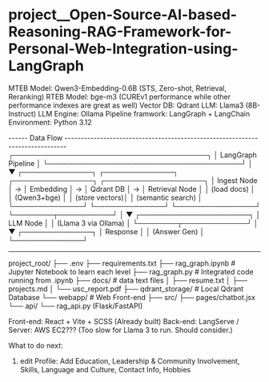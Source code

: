 # project__Open-Source-AI-based-Reasoning-RAG-Framework-for-Personal-Web-Integration-using-LangGraph

MTEB Model: Qwen3-Embedding-0.6B (STS, Zero-shot, Retrieval, Reranking)
RTEB Model: bge-m3 (CUREv1 performance while other performance indexes are great as well)
Vector DB: Qdrant
LLM: Llama3 (8B-Instruct)
LLM Engine: Ollama
Pipeline framwork: LangGraph + LangChain
Environment: Python 3.12



------ Data Flow ------------------------------------------------------------------------------
                 ┌───────────────────────────────────────┐
                 │          LangGraph Pipeline           │
                 └───────────────────────────────────────┘
                               │
                               ▼
        ┌──────────────┐   ┌──────────────┐   ┌────────────────┐    ┌────────────────────┐
        │  Ingest Node │ → │ Embedding    │ → │   Qdrant DB    │ →  │   Retrieval Node   │
        │ (load docs)  │   │ (Qwen3+bge)  │   │ (store vectors)│    │  (semantic search) │
        └──────────────┘   └──────────────┘   └────────────────┘    └────────┬───────────┘
                                                                             │
                                                                             ▼
                                                                    ┌──────────────────────┐
                                                                    │        LLM Node      │
                                                                    │ (Llama 3 via Ollama) │
                                                                    └────────┬─────────────┘
                                                                             │
                                                                             ▼
                                                                      ┌──────────────┐
                                                                      │  Response    │
                                                                      │ (Answer Gen) │
                                                                      └──────────────┘
                                                                    
-----------------------------------------------------------------------------------------------

project_root/
├── .env
├── requirements.txt
├── rag_graph.ipynb        # Jupyter Notebook to learn each level
├── rag_graph.py           # Integrated code running from .ipynb
├── docs/                  # data text files
│    ├── resume.txt
│    ├── projects.md
│    └── usc_report.pdf
├── qdrant_storage/        # Local Qdrant Database
└── webapp/                # Web Front-end
     ├── src/
     ├── pages/chatbot.jsx
     └── api/
         └── rag_api.py (Flask/FastAPI)

Front-end: React + Vite + SCSS (Already built)
Back-end: LangServe / Server: AWS EC2??? (Too slow for Llama 3 to run. Should consider.)

What to do next:
1. edit Profile: Add Education, Leadership & Community Involvement, Skills, Language and Culture, Contact Info, Hobbies